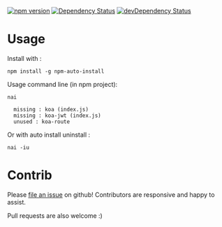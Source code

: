 [![npm version](https://img.shields.io/npm/v/npm-auto-install.svg)](https://npmjs.org/package/npm-auto-install)
[![Dependency Status](https://david-dm.org/gerchardon/npm-auto-install.svg)](https://david-dm.org/gerchardon/npm-auto-install)
[![devDependency Status](https://david-dm.org/gerchardon/npm-auto-install/dev-status.svg)](https://david-dm.org/gerchardon/npm-auto-install#info=devDependencies)


# Usage

Install with :

```
npm install -g npm-auto-install
```

Usage command line (in npm project):

```
nai

  missing : koa (index.js)
  missing : koa-jwt (index.js)
  unused : koa-route
```

Or with auto install uninstall :

```
nai -iu
```


# Contrib

Please [file an issue](https://github.com/gerchardon/npm-auto-install/issues) on github!
Contributors are responsive and happy to assist.

Pull requests are also welcome :)
